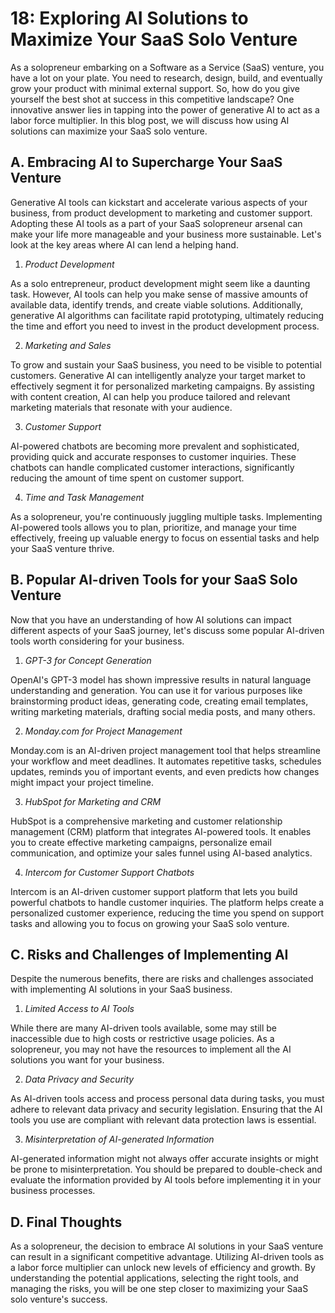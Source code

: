# 18: Exploring AI Solutions to Maximize Your SaaS Solo Venture

As a solopreneur embarking on a Software as a Service (SaaS) venture, you have a lot on your plate. You need to research, design, build, and eventually grow your product with minimal external support. So, how do you give yourself the best shot at success in this competitive landscape? One innovative answer lies in tapping into the power of generative AI to act as a labor force multiplier. In this blog post, we will discuss how using AI solutions can maximize your SaaS solo venture.

## A. Embracing AI to Supercharge Your SaaS Venture

Generative AI tools can kickstart and accelerate various aspects of your business, from product development to marketing and customer support. Adopting these AI tools as a part of your SaaS solopreneur arsenal can make your life more manageable and your business more sustainable. Let's look at the key areas where AI can lend a helping hand.

1. *Product Development*

As a solo entrepreneur, product development might seem like a daunting task. However, AI tools can help you make sense of massive amounts of available data, identify trends, and create viable solutions. Additionally, generative AI algorithms can facilitate rapid prototyping, ultimately reducing the time and effort you need to invest in the product development process.

2. *Marketing and Sales*

To grow and sustain your SaaS business, you need to be visible to potential customers. Generative AI can intelligently analyze your target market to effectively segment it for personalized marketing campaigns. By assisting with content creation, AI can help you produce tailored and relevant marketing materials that resonate with your audience.

3. *Customer Support*

AI-powered chatbots are becoming more prevalent and sophisticated, providing quick and accurate responses to customer inquiries. These chatbots can handle complicated customer interactions, significantly reducing the amount of time spent on customer support.

4. *Time and Task Management*

As a solopreneur, you're continuously juggling multiple tasks. Implementing AI-powered tools allows you to plan, prioritize, and manage your time effectively, freeing up valuable energy to focus on essential tasks and help your SaaS venture thrive.

## B. Popular AI-driven Tools for your SaaS Solo Venture

Now that you have an understanding of how AI solutions can impact different aspects of your SaaS journey, let's discuss some popular AI-driven tools worth considering for your business.

1. *GPT-3 for Concept Generation*

OpenAI's GPT-3 model has shown impressive results in natural language understanding and generation. You can use it for various purposes like brainstorming product ideas, generating code, creating email templates, writing marketing materials, drafting social media posts, and many others.

2. *Monday.com for Project Management*

Monday.com is an AI-driven project management tool that helps streamline your workflow and meet deadlines. It automates repetitive tasks, schedules updates, reminds you of important events, and even predicts how changes might impact your project timeline.

3. *HubSpot for Marketing and CRM*

HubSpot is a comprehensive marketing and customer relationship management (CRM) platform that integrates AI-powered tools. It enables you to create effective marketing campaigns, personalize email communication, and optimize your sales funnel using AI-based analytics.

4. *Intercom for Customer Support Chatbots*

Intercom is an AI-driven customer support platform that lets you build powerful chatbots to handle customer inquiries. The platform helps create a personalized customer experience, reducing the time you spend on support tasks and allowing you to focus on growing your SaaS solo venture.

## C. Risks and Challenges of Implementing AI

Despite the numerous benefits, there are risks and challenges associated with implementing AI solutions in your SaaS business.

1. *Limited Access to AI Tools*

While there are many AI-driven tools available, some may still be inaccessible due to high costs or restrictive usage policies. As a solopreneur, you may not have the resources to implement all the AI solutions you want for your business.

2. *Data Privacy and Security*

As AI-driven tools access and process personal data during tasks, you must adhere to relevant data privacy and security legislation. Ensuring that the AI tools you use are compliant with relevant data protection laws is essential.

3. *Misinterpretation of AI-generated Information*

AI-generated information might not always offer accurate insights or might be prone to misinterpretation. You should be prepared to double-check and evaluate the information provided by AI tools before implementing it in your business processes.

## D. Final Thoughts

As a solopreneur, the decision to embrace AI solutions in your SaaS venture can result in a significant competitive advantage. Utilizing AI-driven tools as a labor force multiplier can unlock new levels of efficiency and growth. By understanding the potential applications, selecting the right tools, and managing the risks, you will be one step closer to maximizing your SaaS solo venture's success.
